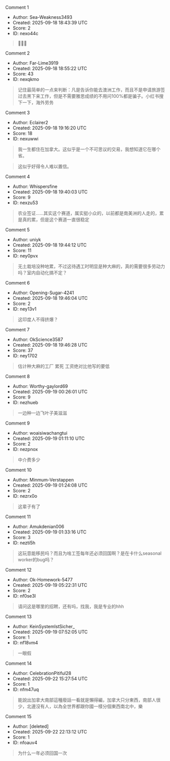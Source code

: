 Comment 1

- Author: Sea-Weakness3493
- Created: 2025-09-18 18:43:39 UTC
- Score: 2
- ID: nexo44c

> 🍃🍃🍃

Comment 2

- Author: Far-Lime3919
- Created: 2025-09-18 18:55:22 UTC
- Score: 43
- ID: nexqkmo

> 记住最简单的一点来判断：凡是告诉你能去澳洲工作，而且不是申请旅游签过去黑下来工作，但是不需要雅思成绩的不用问100%都是骗子。小红书搜下一下，海外劳务

Comment 3

- Author: Eclairer2
- Created: 2025-09-18 19:16:20 UTC
- Score: 18
- ID: nexuwwi

> 我一生都住在加拿大。这似乎是一个不可思议的交易，我想知道它在哪个省。

> 这似乎好得令人难以置信。

Comment 4

- Author: Whispersfine
- Created: 2025-09-18 19:40:03 UTC
- Score: 9
- ID: nexzu53

> 农业签证……其实这个赛道，属实挺小众的，以前都是南美洲的人走的，累是真的累，但是这个赛道一直很稳定

Comment 5

- Author: uniyk
- Created: 2025-09-18 19:44:12 UTC
- Score: 11
- ID: ney0pvx

> 无土栽培没种地累，不过这待遇工时明显是种大麻的，真的需要很多劳动力吗？室内自动化搞不定？

Comment 6

- Author: Opening-Sugar-4241
- Created: 2025-09-18 19:46:04 UTC
- Score: 2
- ID: ney13v1

> 这印度人不得挤爆？

Comment 7

- Author: OkScience3587
- Created: 2025-09-18 19:46:28 UTC
- Score: 37
- ID: ney1702

> 估计种大麻的工厂 累死 工资绝对比他写的要低

Comment 8

- Author: Worthy-gaylord69
- Created: 2025-09-19 00:26:01 UTC
- Score: 9
- ID: nezhueb

> 一边种一边飞叶子美滋滋

Comment 9

- Author: woaisiwachangtui
- Created: 2025-09-19 01:11:10 UTC
- Score: 2
- ID: nezpnox

> 中介费多少

Comment 10

- Author: Minmum-Verstappen
- Created: 2025-09-19 01:24:08 UTC
- Score: 2
- ID: nezrx0o

> 这辈子有了

Comment 11

- Author: Amukdenian006
- Created: 2025-09-19 01:33:16 UTC
- Score: 3
- ID: nezti5h

> 这玩意能移民吗？而且为啥工签每年还必须回国啊？是在卡什么seasonal worker的bug吗？

Comment 12

- Author: Ok-Homework-5477
- Created: 2025-09-19 05:22:31 UTC
- Score: 2
- ID: nf0se3l

> 请问这是哪里的招聘，还有吗，找我，我是专业的hhh

Comment 13

- Author: KeinSystemIstSicher_
- Created: 2025-09-19 07:52:05 UTC
- Score: 1
- ID: nf18vm4

> 一眼假

Comment 14

- Author: CelebrationPitiful28
- Created: 2025-09-22 15:27:54 UTC
- Score: 1
- ID: nfm47uq

> 能說出加拿大南部這種廢話一看就是懶得編，加拿大只分東西，南部人很少，北邊沒有人，以為全世界都跟你國一樣分個東西南北中，樂

Comment 15

- Author: [deleted]
- Created: 2025-09-22 22:13:12 UTC
- Score: 1
- ID: nfoauv4

> 为什么一年必须回国一次
